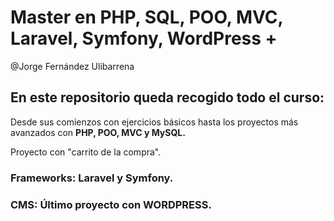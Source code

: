 # Master en PHP, SQL, POO, MVC, Laravel, Symfony, WordPress +

@Jorge Fernández Ulibarrena

## En este repositorio queda recogido todo el curso:

Desde sus comienzos con ejercicios básicos hasta los proyectos más avanzados con **PHP, POO, MVC y MySQL.**

Proyecto con "carrito de la compra".

### Frameworks: Laravel y Symfony.

### CMS: Último proyecto con WORDPRESS.
